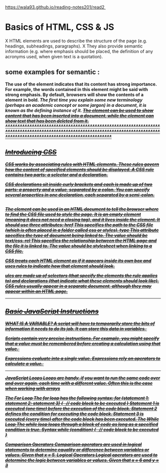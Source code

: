 https://wala93.github.io/reading-notes201/read2 

# Basics of HTML, CSS & JS
X HTML elements are used to describe the structure of
the page (e.g. headings, subheadings, paragraphs).
X They also provide semantic information (e.g. where
emphasis should be placed, the definition of any
acronyms used, when given text is a quotation).

## some examples for semantic :
<strong>
The use of the <strong>
element indicates that its
content has strong importance.
For example, the words
contained in this element might
be said with strong emphasis.
By default, browsers will show
the contents of a <strong>
element in bold.

<dfn>
The first time you explain some
new terminology (perhaps an
academic concept or some
jargon) in a document, it is
known as the defining instance
of it.

<ins>
<del>
The <ins> element can be used
to show content that has been
inserted into a document, while
the <del> element can show text
that has been deleted from it.
****************************************************************************************************************************************************************************

## Introducing CSS

CSS works by associating rules with HTML elements. These rules govern
how the content of specified elements should be displayed. A CSS rule
contains two parts: a selector and a declaration.

CSS declarations sit inside curly brackets and each is made up of two
parts: a property and a value, separated by a colon. You can specify
several properties in one declaration, each separated by a semi-colon.


## <link>
The <link> element can be used
in an HTML document to tell the
browser where to find the CSS
file used to style the page. It is an
empty element (meaning it does
not need a closing tag), and it
lives inside the <head> element.
It should use three attributes:
href
This specifies the path to the
CSS file (which is often placed in
a folder called css or styles).
type
This attribute specifies the type
of document being linked to. The
value should be text/css.
rel
This specifies the relationship
between the HTML page and
the file it is linked to. The value
should be stylesheet when
linking to a CSS file.

CSS treats each HTML element as if it appears inside
its own box and uses rules to indicate how that
element should look.

ules are made up of selectors (that specify the
elements the rule applies to) and declarations (that
indicate what these elements should look like).
CSS rules usually appear in a separate document,
although they may appear within an HTML page.

******************************************************************************************************************************************************

## Basic JavaScript Instructions

WHAT IS A VARIABLE?
A script will have to temporarily
store the bits of information it
needs to do its job. It can store this
data in variables. 

Scripts contain very precise instructions. For example,
you might specify that a value must be remembered
before creating a calculation using that value. 

Expressions evaluate into a single value.
Expressions rely on operators to calculate a value. 

**********************************************************************************************************************************************************************

JavaScript Loops
Loops are handy, if you want to run the same code over and over again, each time with a different value.
Often this is the case when working with arrays

The For Loop
The for loop has the following syntax:
for (statement 1; statement 2; statement 3) {
  // code block to be executed
}
Statement 1 is executed (one time) before the execution of the code block.
Statement 2 defines the condition for executing the code block.
Statement 3 is executed (every time) after the code block has been executed.
The While Loop
The while loop loops through a block of code as long as a specified condition is true.
Syntax
while (condition) {
  // code block to be executed
}

Comparison Operators
Comparison operators are used in logical statements to determine equality or difference between variables or values.
Given that x = 5,
Logical Operators
Logical operators are used to determine the logic between variables or values.
Given that x = 6 and y = 3









